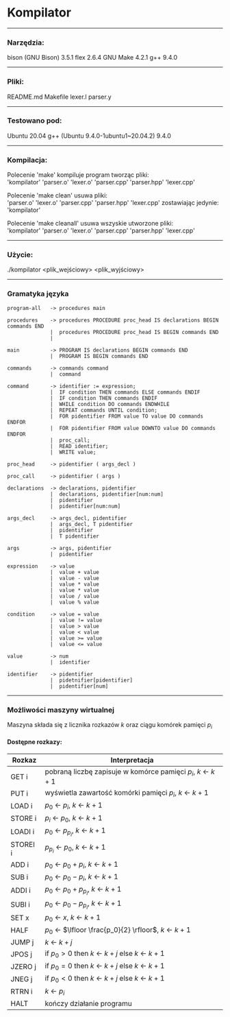 <!--
 * Projekt z JFTT2024
 * Kompilator
 *
 * Autor: Tomasz Sierzputowski
 * Numer indeksu: 272364
 *
 * Luty 2025
-->
# Kompilator

----------------------------------------
### Narzędzia:

bison (GNU Bison) 3.5.1
flex 2.6.4
GNU Make 4.2.1
g++ 9.4.0

----------------------------------------
### Pliki:

README.md
Makefile
lexer.l
parser.y

----------------------------------------
### Testowano pod:

Ubuntu 20.04
g++ (Ubuntu 9.4.0-1ubuntu1~20.04.2) 9.4.0

----------------------------------------
### Kompilacja:

Polecenie 'make' kompiluje program tworząc pliki:\
  'kompilator' 'parser.o' 'lexer.o' 'parser.cpp' 'parser.hpp' 'lexer.cpp'

Polecenie 'make clean' usuwa pliki:\
  'parser.o' 'lexer.o' 'parser.cpp' 'parser.hpp' 'lexer.cpp'
zostawiając jedynie:\
  'kompilator'

Polecenie 'make cleanall' usuwa wszyskie utworzone pliki:\
  'kompilator' 'parser.o' 'lexer.o' 'parser.cpp' 'parser.hpp' 'lexer.cpp'

----------------------------------------
### Użycie:

./kompilator <plik_wejściowy> <plik_wyjściowy>

----------------------------------------
### Gramatyka języka
```
program-all   -> procedures main

procedures    -> procedures PROCEDURE proc_head IS declarations BEGIN commands END
              |  procedures PROCEDURE proc_head IS BEGIN commands END
              |

main          -> PROGRAM IS declarations BEGIN commands END
              |  PROGRAM IS BEGIN commands END

commands      -> commands command
              |  command

command       -> identifier := expression;
              |  IF condition THEN commands ELSE commands ENDIF
              |  IF condition THEN commands ENDIF
              |  WHILE condition DO commands ENDWHILE
              |  REPEAT commands UNTIL condition;
              |  FOR pidentifier FROM value TO value DO commands ENDFOR
              |  FOR pidentifier FROM value DOWNTO value DO commands ENDFOR
              |  proc_call;
              |  READ identifier;
              |  WRITE value;

proc_head     -> pidentifier ( args_decl )

proc_call     -> pidentifier ( args )

declarations  -> declarations, pidentifier
              |  declarations, pidentifier[num:num]
              |  pidentifier
              |  pidentifier[num:num]

args_decl     -> args_decl, pidentifier
              |  args_decl, T pidentifier
              |  pidentifier
              |  T pidentifier

args          -> args, pidentifier
              |  pidentifier

expression    -> value
              |  value + value
              |  value - value
              |  value * value
              |  value * value
              |  value / value
              |  value % value

condition     -> value = value
              |  value != value
              |  value > value
              |  value < value
              |  value >= value
              |  value <= value

value         -> num
              |  identifier

identifier    -> pidentifier
              |  pidetnifier[pidentifier]
              |  pidentifier[num]
```
----------------------------------------
### Możliwości maszyny wirtualnej

Maszyna składa się z licznika rozkazów $k$ oraz ciągu komórek pamięci $p_i$

#### Dostępne rozkazy:
| Rozkaz    | Interpretacja                                                 |
|-----------|---------------------------------------------------------------|
| GET i     | pobraną liczbę zapisuje w komórce pamięci $p_i$, $k$ <- $k+1$ |
| PUT i     | wyświetla zawartość komórki pamięci $p_i$, $k$ <- $k+1$       |
| LOAD i    | $p_0$ <- $p_i$, $k$ <- $k+1$                                  |
| STORE i   | $p_i$ <- $p_0$, $k$ <- $k+1$                                  |
| LOADI i   | $p_0$ <- $p_{p_i}$, $k$ <- $k+1$                              |
| STOREI i  | $p_{p_i}$ <- $p_0$, $k$ <- $k+1$                              |
| ADD i     | $p_0$ <- $p_0 + p_i$, $k$ <- $k+1$                            |
| SUB i     | $p_0$ <- $p_0 - p_i$, $k$ <- $k+1$                            |
| ADDI i    | $p_0$ <- $p_0 + p_{p_i}$, $k$ <- $k+1$                        |
| SUBI i    | $p_0$ <- $p_0 - p_{p_i}$, $k$ <- $k+1$                        |
| SET x     | $p_0$ <- $x$, $k$ <- $k+1$                                    |
| HALF      | $p_0$ <- $\lfloor \frac{p_0}{2} \rfloor$, $k$ <- $k+1$        |
| JUMP j    | $k$ <- $k+j$                                                  |
| JPOS j    | if $p_0 > 0$ then $k$ <- $k+j$ else $k$ <- $k+1$              |
| JZERO j   | if $p_0 = 0$ then $k$ <- $k+j$ else $k$ <- $k+1$              |
| JNEG j    | if $p_0 < 0$ then $k$ <- $k+j$ else $k$ <- $k+1$              |
| RTRN i    | $k$ <- $p_i$                                                  |
| HALT      | kończy działanie programu                                     |

